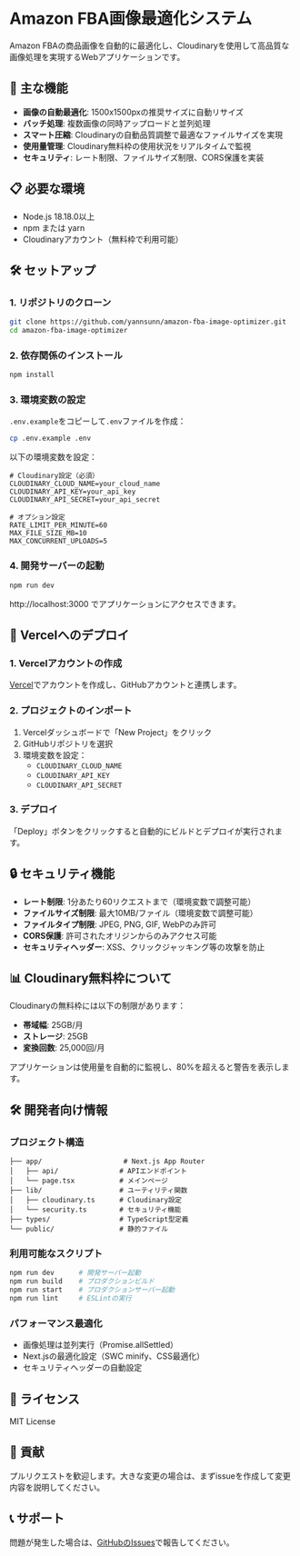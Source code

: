 # Amazon FBA画像最適化システム

Amazon FBAの商品画像を自動的に最適化し、Cloudinaryを使用して高品質な画像処理を実現するWebアプリケーションです。

## 🚀 主な機能

- **画像の自動最適化**: 1500x1500pxの推奨サイズに自動リサイズ
- **バッチ処理**: 複数画像の同時アップロードと並列処理
- **スマート圧縮**: Cloudinaryの自動品質調整で最適なファイルサイズを実現
- **使用量管理**: Cloudinary無料枠の使用状況をリアルタイムで監視
- **セキュリティ**: レート制限、ファイルサイズ制限、CORS保護を実装

## 📋 必要な環境

- Node.js 18.18.0以上
- npm または yarn
- Cloudinaryアカウント（無料枠で利用可能）

## 🛠️ セットアップ

### 1. リポジトリのクローン

```bash
git clone https://github.com/yannsunn/amazon-fba-image-optimizer.git
cd amazon-fba-image-optimizer
```

### 2. 依存関係のインストール

```bash
npm install
```

### 3. 環境変数の設定

`.env.example`をコピーして`.env`ファイルを作成：

```bash
cp .env.example .env
```

以下の環境変数を設定：

```env
# Cloudinary設定（必須）
CLOUDINARY_CLOUD_NAME=your_cloud_name
CLOUDINARY_API_KEY=your_api_key
CLOUDINARY_API_SECRET=your_api_secret

# オプション設定
RATE_LIMIT_PER_MINUTE=60
MAX_FILE_SIZE_MB=10
MAX_CONCURRENT_UPLOADS=5
```

### 4. 開発サーバーの起動

```bash
npm run dev
```

http://localhost:3000 でアプリケーションにアクセスできます。

## 🚀 Vercelへのデプロイ

### 1. Vercelアカウントの作成

[Vercel](https://vercel.com)でアカウントを作成し、GitHubアカウントと連携します。

### 2. プロジェクトのインポート

1. Vercelダッシュボードで「New Project」をクリック
2. GitHubリポジトリを選択
3. 環境変数を設定：
   - `CLOUDINARY_CLOUD_NAME`
   - `CLOUDINARY_API_KEY`
   - `CLOUDINARY_API_SECRET`

### 3. デプロイ

「Deploy」ボタンをクリックすると自動的にビルドとデプロイが実行されます。

## 🔒 セキュリティ機能

- **レート制限**: 1分あたり60リクエストまで（環境変数で調整可能）
- **ファイルサイズ制限**: 最大10MB/ファイル（環境変数で調整可能）
- **ファイルタイプ制限**: JPEG, PNG, GIF, WebPのみ許可
- **CORS保護**: 許可されたオリジンからのみアクセス可能
- **セキュリティヘッダー**: XSS、クリックジャッキング等の攻撃を防止

## 📊 Cloudinary無料枠について

Cloudinaryの無料枠には以下の制限があります：

- **帯域幅**: 25GB/月
- **ストレージ**: 25GB
- **変換回数**: 25,000回/月

アプリケーションは使用量を自動的に監視し、80%を超えると警告を表示します。

## 🛠️ 開発者向け情報

### プロジェクト構造

```
├── app/                    # Next.js App Router
│   ├── api/               # APIエンドポイント
│   └── page.tsx           # メインページ
├── lib/                   # ユーティリティ関数
│   ├── cloudinary.ts      # Cloudinary設定
│   └── security.ts        # セキュリティ機能
├── types/                 # TypeScript型定義
└── public/                # 静的ファイル
```

### 利用可能なスクリプト

```bash
npm run dev      # 開発サーバー起動
npm run build    # プロダクションビルド
npm run start    # プロダクションサーバー起動
npm run lint     # ESLintの実行
```

### パフォーマンス最適化

- 画像処理は並列実行（Promise.allSettled）
- Next.jsの最適化設定（SWC minify、CSS最適化）
- セキュリティヘッダーの自動設定

## 📝 ライセンス

MIT License

## 🤝 貢献

プルリクエストを歓迎します。大きな変更の場合は、まずissueを作成して変更内容を説明してください。

## 📞 サポート

問題が発生した場合は、[GitHubのIssues](https://github.com/yannsunn/amazon-fba-image-optimizer/issues)で報告してください。
